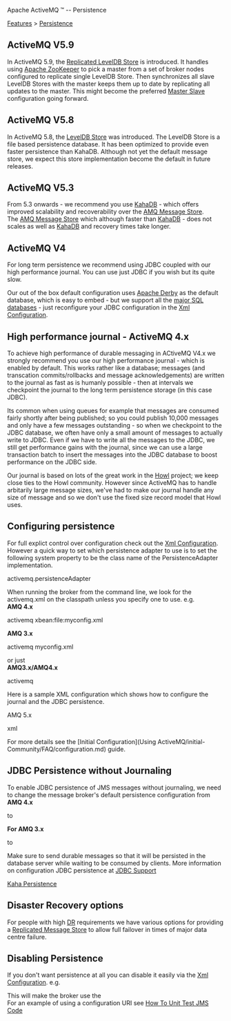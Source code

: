 Apache ActiveMQ ™ -- Persistence 

[Features](../features.md) > [Persistence](../Features/persistence.md)


ActiveMQ V5.9
-------------

In ActiveMQ 5.9, the [Replicated LevelDB Store](replicated-Features/PersistenceFeatures/Persistence/Features/Persistence/leveldb-store.md) is introduced. It handles using [Apache ZooKeeper](http://zookeeper.apache.org/) to pick a master from a set of broker nodes configured to replicate single LevelDB Store. Then synchronizes all slave LevelDB Stores with the master keeps them up to date by replicating all updates to the master. This might become the preferred [Master Slave](../Features/Clustering/masterslave.md) configuration going forward.

ActiveMQ V5.8
-------------

In ActiveMQ 5.8, the [LevelDB Store](../Features/Persistence/leveldb-store.md) was introduced. The LevelDB Store is a file based persistence database. It has been optimized to provide even faster persistence than KahaDB. Although not yet the default message store, we expect this store implementation become the default in future releases.

ActiveMQ V5.3
-------------

From 5.3 onwards - we recommend you use [KahaDB](../Features/Persistence/kahadb.md) \- which offers improved scalability and recoverability over the [AMQ Message Store](../Features/Persistence/amq-message-store.md).  
The [AMQ Message Store](../Features/Persistence/amq-message-store.md) which although faster than [KahaDB](../Features/Persistence/kahadb.md) \- does not scales as well as [KahaDB](../Features/Persistence/kahadb.md) and recovery times take longer.

ActiveMQ V4
-----------

For long term persistence we recommend using JDBC coupled with our high performance journal. You can use just JDBC if you wish but its quite slow.

Our out of the box default configuration uses [Apache Derby](http://incubator.apache.org/derby/) as the default database, which is easy to embed - but we support all the [major SQL databases](jdbc-CommunityCommunity/Community/support.md) \- just reconfigure your JDBC configuration in the [Xml Configuration](xml-Community/FAQ/configuration.md).

High performance journal - ActiveMQ 4.x
---------------------------------------

To achieve high performance of durable messaging in ACtiveMQ V4.x we strongly recommend you use our high performance journal - which is enabled by default. This works rather like a database; messages (and transcation commits/rollbacks and message acknowledgements) are written to the journal as fast as is humanly possible - then at intervals we checkpoint the journal to the long term persistence storage (in this case JDBC).

Its common when using queues for example that messages are consumed fairly shortly after being published; so you could publish 10,000 messages and only have a few messages outstanding - so when we checkpoint to the JDBC database, we often have only a small amount of messages to actually write to JDBC. Even if we have to write all the messages to the JDBC, we still get performance gains with the journal, since we can use a large transaction batch to insert the messages into the JDBC database to boost performance on the JDBC side.

Our journal is based on lots of the great work in the [Howl](http://howl.objectweb.org/) project; we keep close ties to the Howl community. However since ActiveMQ has to handle arbitarily large message sizes, we've had to make our journal handle any size of message and so we don't use the fixed size record model that Howl uses.

Configuring persistence
-----------------------

For full explict control over configuration check out the [Xml Configuration](xml-Community/FAQ/configuration.md). However a quick way to set which persistence adapter to use is to set the following system property to be the class name of the PersistenceAdapter implementation.

activemq.persistenceAdapter

When running the broker from the command line, we look for the activemq.xml on the classpath unless you specify one to use. e.g.  
**AMQ 4.x**

activemq xbean:file:myconfig.xml

**AMQ 3.x**

activemq myconfig.xml

or just  
**AMQ3.x/AMQ4.x**

activemq

Here is a sample XML configuration which shows how to configure the journal and the JDBC persistence.

AMQ 5.x

xml<beans xmlns="http://www.springframework.org/schema/beans" xmlns:amq="http://activemq.apache.org/schema/core" xmlns:xsi="http://www.w3.org/2001/XMLSchema-instance" xsi:schemaLocation="http://www.springframework.org/schema/beans http://www.springframework.org/schema/beans/spring-beans-2.0.xsd http://activemq.apache.org/schema/core http://activemq.apache.org/schema/core/activemq-core.xsd"> <bean class="org.springframework.beans.factory.config.PropertyPlaceholderConfigurer"/> <broker useJmx="true" xmlns="http://activemq.apache.org/schema/core"> <networkConnectors> <!-- <networkConnector uri="multicast://default?initialReconnectDelay=100" /> <networkConnector uri="static://(tcp://localhost:61616)" /> --> </networkConnectors> <persistenceFactory> <journalPersistenceAdapterFactory journalLogFiles="5" dataDirectory="${basedir}/target" /> <!-- To use a different dataSource, use the following syntax : --> <!-- <journalPersistenceAdapterFactory journalLogFiles="5" dataDirectory="${basedir}/activemq-data" dataSource="#mysql-ds"/> --> </persistenceFactory> <transportConnectors> <transportConnector uri="tcp://localhost:61636" /> </transportConnectors> </broker> <!-- MySql DataSource Sample Setup --> <!-- <bean id="mysql-ds" class="org.apache.commons.dbcp2.BasicDataSource" destroy-method="close"> <property name="driverClassName" value="com.mysql.jdbc.Driver"/> <property name="url" value="jdbc:mysql://localhost/activemq?relaxAutoCommit=true"/> <property name="username" value="activemq"/> <property name="password" value="activemq"/> <property name="poolPreparedStatements" value="true"/> </bean> --> </beans>

For more details see the [Initial Configuration](Using ActiveMQ/initial-Community/FAQ/configuration.md) guide.

JDBC Persistence without Journaling
-----------------------------------

To enable JDBC persistence of JMS messages without journaling, we need to change the message broker's default persistence configuration from  
**AMQ 4.x**

<persistenceAdapter> <journaledJDBC journalLogFiles="5" dataDirectory="../activemq-data"/> </persistenceAdapter>

to

<persistenceAdapter> <jdbcPersistenceAdapter dataSource="#my-ds"/> </persistenceAdapter>

**For AMQ 3.x**

<persistence> <journalPersistence directory="../var/journal"> <jdbcPersistence dataSourceRef="derby-ds"/> </journalPersistence> </persistence>

to

<persistence> <jdbcPersistence dataSourceRef="derby-ds"/> </persistence>

Make sure to send durable messages so that it will be persisted in the database server while waiting to be consumed by clients. More information on configuration JDBC persistence at [JDBC Support](jdbc-CommunityCommunity/Community/support.md)

[Kaha Persistence](kaha-Features/persistence.md)

Disaster Recovery options
-------------------------

For people with high [DR](../FAQ/Terminology/dr.md) requirements we have various options for providing a [Replicated Message Store](../Features/Clustering/replicated-message-store.md) to allow full failover in times of major data centre failure.

Disabling Persistence
---------------------

If you don't want persistence at all you can disable it easily via the [Xml Configuration](xml-Community/FAQ/configuration.md). e.g.

<broker persistent="false"> </broker>

This will make the broker use the [<memoryPersistenceAdapter>](http://activemq.apache.org/maven/apidocs/org/apache/activemq/store/memory/MemoryPersistenceAdapter.html)  
For an example of using a configuration URI see [How To Unit Test JMS Code](../FAQ/JMS/how-to-unit-test-jms-code.md)

